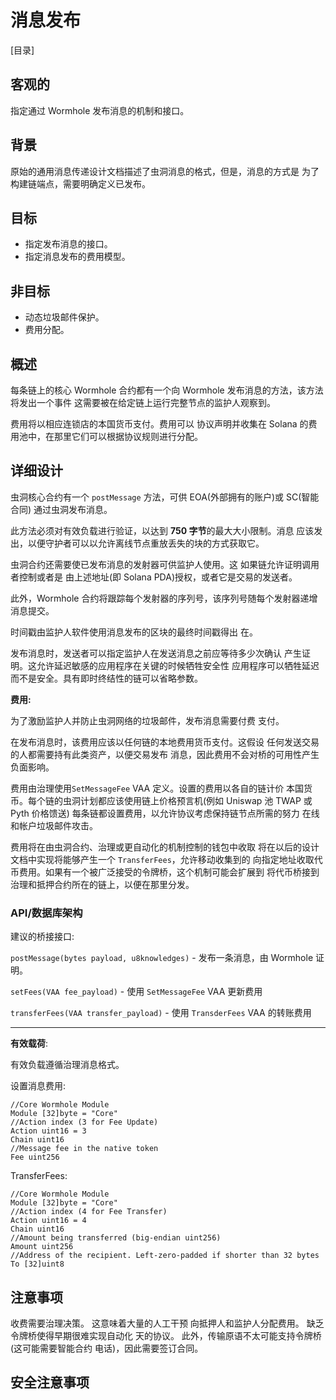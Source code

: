 # 消息发布

[目录]

## 客观的

指定通过 Wormhole 发布消息的机制和接口。

## 背景

原始的通用消息传递设计文档描述了虫洞消息的格式，但是，消息的方式是
为了构建链端点，需要明确定义已发布。

## 目标

* 指定发布消息的接口。
* 指定消息发布的费用模型。

## 非目标

* 动态垃圾邮件保护。
* 费用分配。

## 概述

每条链上的核心 Wormhole 合约都有一个向 Wormhole 发布消息的方法，该方法将发出一个事件
这需要被在给定链上运行完整节点的监护人观察到。

费用将以相应连锁店的本国货币支付。费用可以
协议声明并收集在 Solana 的费用池中，在那里它们可以根据协议规则进行分配。

## 详细设计

虫洞核心合约有一个 `postMessage` 方法，可供 EOA(外部拥有的账户)或 SC(智能
合同)
通过虫洞发布消息。

此方法必须对有效负载进行验证，以达到 **750 字节**的最大大小限制。消息
应该发出，以便守护者可以以允许离线节点重放丢失的块的方式获取它。

虫洞合约还需要使已发布消息的发射器可供监护人使用。这
如果链允许证明调用者控制或者是
由上述地址(即 Solana PDA)授权，或者它是交易的发送者。

此外，Wormhole 合约将跟踪每个发射器的序列号，该序列号随每个发射器递增
消息提交。

时间戳由监护人软件使用消息发布的区块的最终时间戳得出
在。

发布消息时，发送者可以指定监护人在发送消息之前应等待多少次确认
产生证明。这允许延迟敏感的应用程序在关键的时候牺牲安全性
应用程序可以牺牲延迟而不是安全。具有即时终结性的链可以省略参数。

**费用:**

为了激励监护人并防止虫洞网络的垃圾邮件，发布消息需要付费
支付。

在发布消息时，该费用应该以任何链的本地费用货币支付。这假设
任何发送交易的人都需要持有此类资产，以便交易发布
消息，因此费用不会对桥的可用性产生负面影响。

费用由治理使用`SetMessageFee` VAA 定义。设置的费用以各自的链计价
本国货币。每个链的虫洞计划都应该使用链上价格预言机(例如 Uniswap 池 TWAP 或
Pyth 价格馈送)
每条链都设置费用，以允许协议考虑保持链节点所需的努力
在线和帐户垃圾邮件攻击。

费用将在由虫洞合约、治理或更自动化的机制控制的钱包中收取
将在以后的设计文档中实现将能够产生一个 `TransferFees`，允许移动收集到的
向指定地址收取代币费用。如果有一个被广泛接受的令牌桥，这个机制可能会扩展到
将代币桥接到治理和抵押合约所在的链上，以便在那里分发。

### API/数据库架构

建议的桥接接口:

`postMessage(bytes payload, u8knowledges)` - 发布一条消息，由 Wormhole 证明。

`setFees(VAA fee_payload)` - 使用 `SetMessageFee` VAA 更新费用

`transferFees(VAA transfer_payload)` - 使用 `TransderFees` VAA 的转账费用

---

**有效载荷**:

有效负载遵循治理消息格式。

设置消息费用:

```
//Core Wormhole Module
Module [32]byte = "Core"
//Action index (3 for Fee Update)
Action uint16 = 3
Chain uint16
//Message fee in the native token
Fee uint256
```

TransferFees:

```
//Core Wormhole Module
Module [32]byte = "Core"
//Action index (4 for Fee Transfer)
Action uint16 = 4
Chain uint16
//Amount being transferred (big-endian uint256)
Amount uint256
//Address of the recipient. Left-zero-padded if shorter than 32 bytes
To [32]uint8
```

## 注意事项

收费需要治理决策。 这意味着大量的人工干预
向抵押人和监护人分配费用。 缺乏令牌桥使得早期很难实现自动化
天的协议。 此外，传输原语不太可能支持令牌桥(这可能需要智能合约
电话)，因此需要签订合同。

## 安全注意事项
